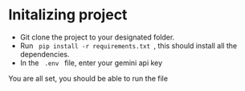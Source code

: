 # Initalizing project

- Git clone the project to your designated folder.
- Run <code> pip install -r requirements.txt </code>, this should install all the dependencies.
- In the <code> .env </code> file, enter your gemini api key

You are all set, you should be able to run the file
